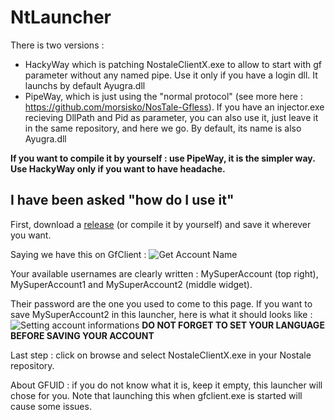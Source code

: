 # NtLauncher

There is two versions :
- HackyWay which is patching NostaleClientX.exe to allow to start with gf parameter without any named pipe. Use it only if you have a login dll. It launchs by default Ayugra.dll 
- PipeWay, which is just using the "normal protocol" (see more here : https://github.com/morsisko/NosTale-Gfless). If you have an injector.exe recieving DllPath and Pid as parameter, you can also use it, just leave it in the same repository, and here we go. By default, its name is also Ayugra.dll

__If you want to compile it by yourself : use PipeWay, it is the simpler way. Use HackyWay only if you want to have headache.__

## I have been asked "how do I use it"

First, download a [release](https://github.com/ApourtArtt/NtLauncher/releases) (or compile it by yourself) and save it wherever you want.

Saying we have this on GfClient : ![Get Account Name](https://zupimages.net/up/20/09/cc9h.png)

Your available usernames are clearly written : MySuperAccount (top right), MySuperAccount1 and MySuperAccount2 (middle widget).

Their password are the one you used to come to this page.
If you want to save MySuperAccount2 in this launcher, here is what it should looks like :
![Setting account informations](https://zupimages.net/up/20/09/7nnm.png)
__DO NOT FORGET TO SET YOUR LANGUAGE BEFORE SAVING YOUR ACCOUNT__

Last step : click on browse and select NostaleClientX.exe in your Nostale repository.

About GFUID : if you do not know what it is, keep it empty, this launcher will chose for you.
Note that launching this when gfclient.exe is started will cause some issues.

